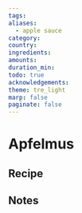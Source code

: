 ```yaml
---
tags: 
aliases:
  - apple sauce
category: 
country: 
ingredients: 
amounts: 
duration_min: 
todo: true
acknowledgements: 
theme: tre_light
marp: false
paginate: false
---
```



# Apfelmus

## Recipe

## Notes
